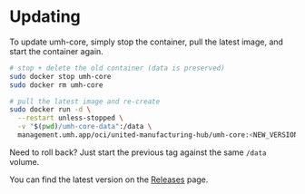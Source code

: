 # Updating

To update umh-core, simply stop the container, pull the latest image, and start the container again.

```bash
# stop + delete the old container (data is preserved)
sudo docker stop umh-core
sudo docker rm umh-core

# pull the latest image and re-create
sudo docker run -d \
  --restart unless-stopped \
  -v "$(pwd)/umh-core-data":/data \
  management.umh.app/oci/united-manufacturing-hub/umh-core:<NEW_VERSION>
```

Need to roll back? Just start the previous tag against the same `/data` volume.

You can find the latest version on the [Releases](https://github.com/united-manufacturing-hub/united-manufacturing-hub/releases) page.
